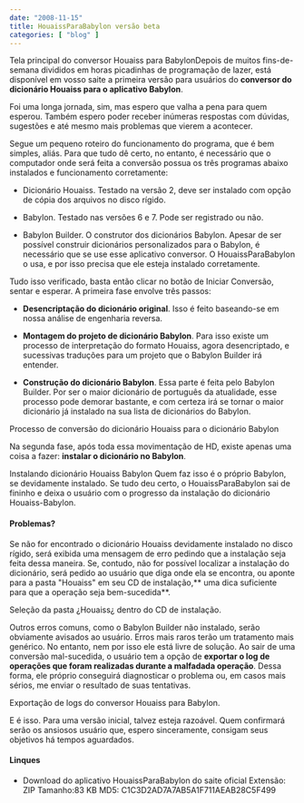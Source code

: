 ```yaml
---
date: "2008-11-15"
title: HouaissParaBabylon versão beta
categories: [ "blog" ]
---
```

Tela principal do conversor Houaiss para BabylonDepois de muitos fins-de-semana divididos em horas picadinhas de programação de lazer, está disponível em vosso saite a primeira versão para usuários do **conversor do dicionário Houaiss para o aplicativo Babylon**.

Foi uma longa jornada, sim, mas espero que valha a pena para quem esperou. Também espero poder receber inúmeras respostas com dúvidas, sugestões e até mesmo mais problemas que vierem a acontecer.

Segue um pequeno roteiro do funcionamento do programa, que é bem simples, aliás. Para que tudo dê certo, no entanto, é necessário que o computador onde será feita a conversão possua os três programas abaixo instalados e funcionamento corretamente:

	
  * Dicionário Houaiss. Testado na versão 2, deve ser instalado com opção de cópia dos arquivos no disco rígido.

	
  * Babylon. Testado nas versões 6 e 7. Pode ser registrado ou não.

	
  * Babylon Builder. O construtor dos dicionários Babylon. Apesar de ser possível construir dicionários personalizados para o Babylon, é necessário que se use esse aplicativo conversor. O HouaissParaBabylon o usa, e por isso precisa que ele esteja instalado corretamente.

Tudo isso verificado, basta então clicar no botão de Iniciar Conversão, sentar e esperar. A primeira fase envolve três passos:

	
  * **Desencriptação do dicionário original**. Isso é feito baseando-se em nossa análise de engenharia reversa.

	
  * **Montagem do projeto de dicionário Babylon**. Para isso existe um processo de interpretação do formato Houaiss, agora desencriptado, e sucessivas traduções para um projeto que o Babylon Builder irá entender.

	
  * **Construção do dicionário Babylon**. Essa parte é feita pelo Babylon Builder. Por ser o maior dicionário de português da atualidade, esse processo pode demorar bastante, e com certeza irá se tornar o maior dicionário já instalado na sua lista de dicionários do Babylon.

Processo de conversão do dicionário Houaiss para o dicionário Babylon

Na segunda fase, após toda essa movimentação de HD, existe apenas uma coisa a fazer: **instalar o dicionário no Babylon**.

Instalando dicionário Houaiss Babylon Quem faz isso é o próprio Babylon, se devidamente instalado. Se tudo deu certo, o HouaissParaBabylon sai de fininho e deixa o usuário com o progresso da instalação do dicionário Houaiss-Babylon.

#### Problemas?

Se não for encontrado o dicionário Houaiss devidamente instalado no disco rígido, será exibida uma mensagem de erro pedindo que a instalação seja feita dessa maneira. Se, contudo, não for possível localizar a instalação do dicionário, será pedido ao usuário que diga onde ela se encontra, ou aponte para a pasta "Houaiss" em seu CD de instalação,** uma dica suficiente para que a operação seja bem-sucedida**.

Seleção da pasta ¿Houaiss¿ dentro do CD de instalação.

Outros erros comuns, como o Babylon Builder não instalado, serão obviamente avisados ao usuário. Erros mais raros terão um tratamento mais genérico. No entanto, nem por isso ele está livre de solução. Ao sair de uma conversão mal-sucedida, o usuário tem a opção de **exportar o log de operações que foram realizadas durante a malfadada operação**. Dessa forma, ele próprio conseguirá diagnosticar o problema ou, em casos mais sérios, me enviar o resultado de suas tentativas.

Exportação de logs do conversor Houaiss para Babylon.

E é isso. Para uma versão inicial, talvez esteja razoável. Quem confirmará serão os ansiosos usuário que, espero sinceramente, consigam seus objetivos há tempos aguardados.

#### Linques

	
  * Download do aplicativo HouaissParaBabylon do saite oficial
Extensão: ZIP
Tamanho:83 KB
MD5: C1C3D2AD7A7AB5A1F711AEAB28C5F499

